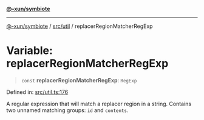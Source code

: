 [**@-xun/symbiote**](../../../README.md)

***

[@-xun/symbiote](../../../README.md) / [src/util](../README.md) / replacerRegionMatcherRegExp

# Variable: replacerRegionMatcherRegExp

> `const` **replacerRegionMatcherRegExp**: `RegExp`

Defined in: [src/util.ts:176](https://github.com/Xunnamius/symbiote/blob/c3eb624b24481297d928007f103c9d2138e49cb7/src/util.ts#L176)

A regular expression that will match a replacer region in a string. Contains
two unnamed matching groups: `id` and `contents`.
